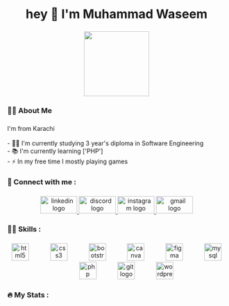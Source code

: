 <h1 align="center">hey 👋 I'm Muhammad Waseem</h1>

###

<div align="center">
  <img height="150" src="https://media.giphy.com/media/SWoSkN6DxTszqIKEqv/giphy.gif"  />
</div>

###

<h3 align="left">👩‍💻  About Me</h3>

###

<p align="left">I'm from Karachi<br><br>- 👨‍🎓 I'm currently studying 3 year's diploma in Software Engineering<br>- 📚 I'm currently learning ['PHP']<br>- ⚡ In my free time I mostly playing games</p>

###

<h3 align="left">🔗 Connect with me :</h3>

###

<div align="center">
  <a href="https://www.linkedin.com/in/dev-waseem/" target="_blank">
    <img src="https://raw.githubusercontent.com/maurodesouza/profile-readme-generator/master/src/assets/icons/social/linkedin/default.svg" width="85" height="40" alt="linkedin logo"  />
  </a>
  <a href="agent2082" target="_blank">
    <img src="https://raw.githubusercontent.com/maurodesouza/profile-readme-generator/master/src/assets/icons/social/discord/default.svg" width="85" height="40" alt="discord logo"  />
  </a>
  <a href="https://www.instagram.com/dev_waseeem/" target="_blank">
    <img src="https://raw.githubusercontent.com/maurodesouza/profile-readme-generator/master/src/assets/icons/social/instagram/default.svg" width="85" height="40" alt="instagram logo"  />
  </a>
  <a href="aptechwaseem2@gmail.com" target="_blank">
    <img src="https://raw.githubusercontent.com/maurodesouza/profile-readme-generator/master/src/assets/icons/social/gmail/default.svg" width="85" height="40" alt="gmail logo"  />
  </a>
</div>

###

<h3 align="left">👨‍💻 Skills :</h3>

###

<div align="center">
  <img src="https://cdn.jsdelivr.net/gh/devicons/devicon/icons/html5/html5-original.svg" height="40" alt="html5 logo"  />
  <img width="41" />
  <img src="https://cdn.jsdelivr.net/gh/devicons/devicon/icons/css3/css3-original.svg" height="40" alt="css3 logo"  />
  <img width="41" />
  <img src="https://cdn.jsdelivr.net/gh/devicons/devicon/icons/bootstrap/bootstrap-original.svg" height="40" alt="bootstrap logo"  />
  <img width="41" />
  <img src="https://cdn.jsdelivr.net/gh/devicons/devicon/icons/canva/canva-original.svg" height="40" alt="canva logo"  />
  <img width="41" />
  <img src="https://cdn.jsdelivr.net/gh/devicons/devicon/icons/figma/figma-original.svg" height="40" alt="figma logo"  />
  <img width="41" />
  <img src="https://cdn.jsdelivr.net/gh/devicons/devicon/icons/mysql/mysql-original.svg" height="40" alt="mysql logo"  />
  <img width="41" />
  <img src="https://cdn.jsdelivr.net/gh/devicons/devicon/icons/php/php-original.svg" height="40" alt="php logo"  />
  <img width="41" />
  <img src="https://cdn.jsdelivr.net/gh/devicons/devicon/icons/git/git-original.svg" height="40" alt="git logo"  />
  <img width="41" />
  <img src="https://cdn.jsdelivr.net/gh/devicons/devicon/icons/wordpress/wordpress-original.svg" height="40" alt="wordpress logo"  />
</div>

###

<h3 align="left">🔥   My Stats :</h3>

###
